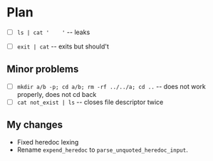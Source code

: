 # Plan
- [ ] `ls | cat '    '`                             -- leaks
- [ ] `exit | cat`                                  -- exits but should't



## Minor problems
- [ ] `mkdir a/b -p; cd a/b; rm -rf ../../a; cd ..` -- does not work properly, does not cd back
- [ ] `cat not_exist | ls`                          -- closes file descriptor twice

## My changes
- Fixed heredoc lexing
- Rename `expend_heredoc` to `parse_unquoted_heredoc_input`.
